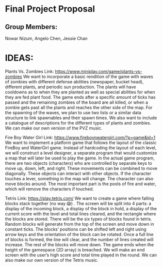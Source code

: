 # Final Project Proposal

## Group Members:

Nowar Nizum, Angelo Chen, Jessie Chan 

# IDEAS:

Plants Vs. Zombies
Link: https://www.miniplay.com/game/plants-vs-zombies
We want to incorporate a basic rendition of the game with waves of zombies with different defense abilities (newspaper, bucket head), different plants, and  periodic sun production. The plants will have cooldowns as to when they are planted as well as special abilities for when they are fed plant food. The game ends after a specific amount of ticks has passed and the remaining zombies of the board are all killed, or when a zombie gets past all the plants and reaches the other side of the map. For the spawning of the waves, we plan to use two lists or a similar data structure to link spawnables and their spawn times. We also want to include a catalogue of descriptions for the different types of plants and zombies. We can make our own version of the PVZ music.

Fire Boy Water Girl
Link: https://www.fireboynwatergirl.com/?p=game&id=1
We want to implement a platform game that follows the layout of the classic FireBoy and WaterGirl game. Instead of hardcoding the layout of each level, we will construct a level designer, a separate program that would customize a map that will later be used to play the game. In the actual game program, there are two objects (characters) who are controlled by separate keys to move up, down, left, and right. These movements can be combined to move diagonally. These objects can interact with other objects. If the character touches a lever, something in the map will change. The character can also move blocks around. The most important part is the pools of fire and water, which will remove the characters if touched.


Tetris
Link: https://play.tetris.com/
We want to create a game where falling blocks stack together (no way 😱) . The screen will be split into 4 parts: a display of the incoming block, a display of the block in hold, a display of the current score with the level and total lines cleared, and the rectangle where the blocks are stored. There will be the six types of blocks found in tetris. Random blocks will generate from the top of the screen and move down in constant ticks. The blocks’ positions can be shifted left and right using arrow keys and the orientation of the block can be rotated. Once a full line of blocks is formed, the line will clear, and the number of lines created will increase. The rest of the blocks will move down. The game ends when the height of the gamespace (2D array) is breached. We will make an end screen with the user’s high score and total time played in the round. We can also make our own version of the Tetris music.
